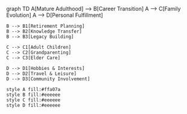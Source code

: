 graph TD
    A[Mature Adulthood] --> B[Career Transition]
    A --> C[Family Evolution]
    A --> D[Personal Fulfillment]
    
    B --> B1[Retirement Planning]
    B --> B2[Knowledge Transfer]
    B --> B3[Legacy Building]
    
    C --> C1[Adult Children]
    C --> C2[Grandparenting]
    C --> C3[Elder Care]
    
    D --> D1[Hobbies & Interests]
    D --> D2[Travel & Leisure]
    D --> D3[Community Involvement]

    style A fill:#ffa07a
    style B fill:#eeeeee
    style C fill:#eeeeee
    style D fill:#eeeeee
